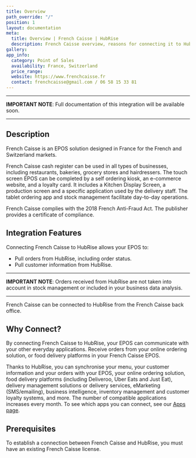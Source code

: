 ```yaml
---
title: Overview
path_override: "/"
position: 1
layout: documentation
meta:
  title: Overview | French Caisse | HubRise
  description: French Caisse overview, reasons for connecting it to HubRise and summary of integrated features. Synchronise data between your [EPOS] and your other apps.
gallery: 
app_info:
  category: Point of Sales
  availability: France, Switzerland
  price_range: 
  website: https://www.frenchcaisse.fr
  contact: frenchcaisse@gmail.com / 06 58 15 33 81
---
```


---

**IMPORTANT NOTE**: Full documentation of this integration will be available soon.

---

## Description

French Caisse is an EPOS solution designed in France for the French and Switzerland markets.

French Caisse cash register can be used in all types of businesses, including restaurants, bakeries, grocery stores and hairdressers. The touch screen EPOS can be completed by a self ordering kiosk, an e-commerce website, and a loyalty card. It includes a Kitchen Display Screen, a production screen and a specific application used by the delivery staff. The tablet ordering app and stock management facilitate day-to-day operations.

French Caisse complies with the 2018 French Anti-Fraud Act. The publisher provides a certificate of compliance.

## Integration Features

Connecting French Caisse to HubRise allows your EPOS to:

- Pull orders from HubRise, including order status.
- Pull customer information from HubRise.

---

**IMPORTANT NOTE**: Orders received from HubRise are not taken into account in stock management or included in your business data analysis.

---

French Caisse can be connected to HubRise from the French Caisse back office.

## Why Connect?

By connecting French Caisse to HubRise, your EPOS can communicate with your other everyday applications. Receive orders from your online ordering solution, or food delivery platforms in your French Caisse EPOS.

Thanks to HubRise, you can synchronise your menu, your customer information and your orders with your EPOS, your online ordering solution, food delivery platforms (including Deliveroo, Uber Eats and Just Eat), delivery management solutions or delivery services, eMarketing (SMS/emailing), business intelligence, inventory management and customer loyalty systems, and more. The number of compatible applications increases every month. To see which apps you can connect, see our [Apps page](/apps).

## Prerequisites

To establish a connection between French Caisse and HubRise, you must have an existing French Caisse license.
